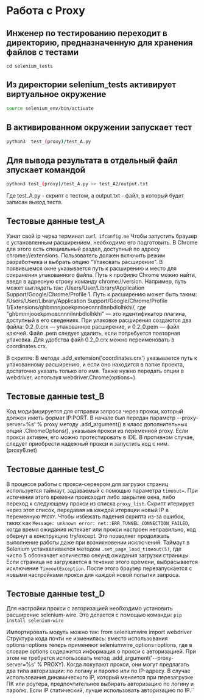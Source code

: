 # Работа с Proxy

## Инженер по тестированию переходит в директорию, предназначенную для хранения файлов с тестами
```
cd selenium_tests
```
## Из директории selenium_tests активирует виртуальное окружение
```sh
source selenium_env/bin/activate
```
## В активированном окружении запускает тест 
```sh
python3  test_(proxy)/test_A.py
```
## Для вывода результата в отдельный файл зпускает командой 
```sh
python3 test_(proxy)/test_A.py >> test_A2/output.txt
```
Где test_A.py -  скрипт с тестом, а output.txt - файл, в который будет записан вывод теста.


## Тестовые данные test_A
Узнат свой ip через терминал ```curl ifconfig.me```
Чтобы запустить браузер с установленным расширением, необходимо его подготовить. 
В Chrome для этого есть специальный раздел, доступный по адресу chrome://extensions. 
Пользователь должен включить режим разработчика и выбрать опцию "Упаковать расширение". 
В появившемся окне указывается путь к расширению и место для сохранения упакованного файла.
Путь к профилю Chrome можно найти, введя в адресную строку команду chrome://version. 
Например, путь может выглядеть так: /Users/User/Library/Application Support/Google/Chrome/Profile 1. 
Путь к расширению может быть таким: /Users/User/Library/Application Support/Google/Chrome/Profile 1/Extensions/ghbmnnjooekpmoecnnnilnnbdlolhkhi/, где "ghbmnnjooekpmoecnnnilnnbdlolhkhi" — это идентификатор плагина, доступный в его сведениях.
При упаковке расширения создаются два файла: 0.2_0.crx — упакованное расширение, и 0.2_0.pem — файл ключей. 
Файл .pem следует удалить, если потребуется повторная упаковка. 
Для удобства файл 0.2_0.crx можно переименовать в coordinates.crx.

В скрипте:
В методе .add_extension('coordinates.crx') указывается путь к упакованному расширению, и если оно находится в папке проекта, достаточно указать только его имя. 
Также нужно передать опции в webdriver, используя webdriver.Chrome(options=).


## Тестовые данные test_B
Код модифицируется для отправки запроса через прокси, который должен иметь формат IP:PORT.
В начале был передан параметр --proxy-server=%s' % proxy методу .add_argument() в класс дополнительных опций .ChromeOptions(), указывая прокси из переменной proxy.
Если прокси активен, его можно протестировать в IDE.
В противном случае, следует приобрести надежный прокси и запустить код с ним. (proxy6.net)  


## Тестовые данные test_C
В процессе работы с прокси-сервером для загрузки страниц используется таймаут, задаваемый с помощью параметра ```timeout=```. 
При истечении этого времени происходит либо закрытие окна, либо переход к следующему прокси из списка ```proxy_list```. 
Скрипт итерирует через этот список, передавая на каждой итерации новый IP в переменную ```PROXY```.
Чтобы избежать падения скрипта из-за ошибок, таких как ```Message: unknown error: net::ERR_TUNNEL_CONNECTION_FAILED```, 
когда время ожидания истекает или прокси настроен неправильно, код обернут в конструкцию try/except. 
Это позволяет продолжать выполнение работы даже при возникновении исключений.
Таймаут в Selenium устанавливается методом ```.set_page_load_timeout(5)```, где число 5 обозначает количество секунд ожидания загрузки страницы. 
Если страница не загружается в течение этого времени, выбрасывается исключение ```TimeoutException```. 
После этого браузер перезапускается с новыми настройками прокси для каждой новой попытки запроса.


## Тестовые данные test_D
Для настройки прокси с авторизацией необходимо установить расширение selenium-wire. 
Это делается с помощью команды:
```pip install selenium-wire```

Импортировать модуль можно так:
from seleniumwire import webdriver
Структура кода почти не изменилась: 
вместо использования options=options теперь применяют seleniumwire_options=options, 
где в словаре options содержится информация о прокси с авторизацией. 
При этом не требуется использовать метод .add_argument('--proxy-server=%s' % PROXY).
Когда покупают прокси, они могут предлагать два типа авторизации: по логину и паролю или по IP-адресу. 
В случае использования динамического IP, который меняется при перезагрузке ПК или роутера, 
предпочтительнее выбирать авторизацию по логину и паролю. 
Если IP статический, лучше использовать авторизацию по IP.``